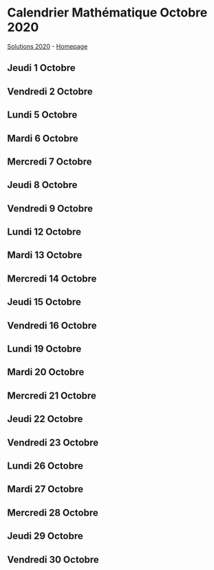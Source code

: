 # Calendrier Mathématique Octobre 2020

[Solutions 2020](../README.md) - [Homepage](../../README.md)

## Jeudi 1 Octobre

## Vendredi 2 Octobre

## Lundi 5 Octobre

## Mardi 6 Octobre

## Mercredi 7 Octobre

## Jeudi 8 Octobre

## Vendredi 9 Octobre

## Lundi 12 Octobre

## Mardi 13 Octobre

## Mercredi 14 Octobre

## Jeudi 15 Octobre

## Vendredi 16 Octobre

## Lundi 19 Octobre

## Mardi 20 Octobre

## Mercredi 21 Octobre

## Jeudi 22 Octobre

## Vendredi 23 Octobre

## Lundi 26 Octobre

## Mardi 27 Octobre

## Mercredi 28 Octobre

## Jeudi 29 Octobre

## Vendredi 30 Octobre
